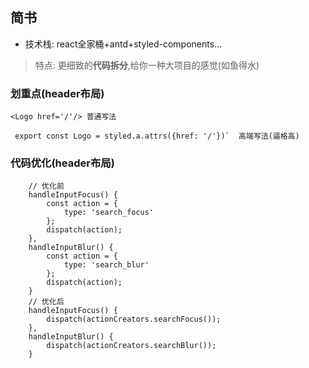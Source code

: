 ## 简书

+ 技术栈: react全家桶+antd+styled-components...

> 特点: 
	更细致的**代码拆分**,给你一种大项目的感觉(如鱼得水)


### 划重点(header布局)
```<Logo href='/'/> 普通写法```

``` export const Logo = styled.a.attrs({href: '/'})`  高端写法(逼格高)```

### 代码优化(header布局)

```
	// 优化前
	handleInputFocus() {
		const action = {
			type: 'search_focus'
		};
		dispatch(action);
	},
	handleInputBlur() {
		const action = {
			type: 'search_blur'
		};
		dispatch(action);
	}
	// 优化后
	handleInputFocus() {
		dispatch(actionCreators.searchFocus());
	},
	handleInputBlur() {
		dispatch(actionCreators.searchBlur());
	}
```